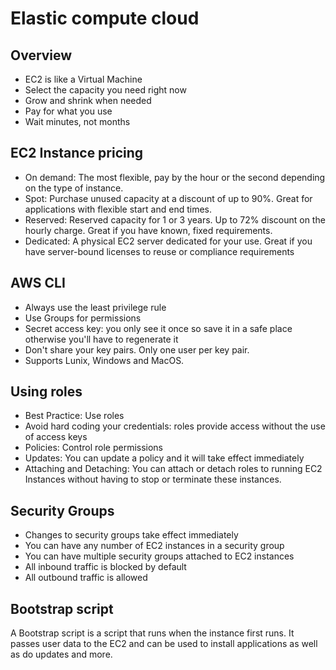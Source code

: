# Elastic compute cloud
## Overview
- EC2 is like a Virtual Machine
- Select the capacity you need right now
- Grow and shrink when needed
- Pay for what you use
- Wait minutes, not months

## EC2 Instance pricing
- On demand: The most flexible, pay by the hour or the second depending on the type of instance.
- Spot: Purchase unused capacity at a discount of up to 90%. Great for applications with flexible start and end times.
- Reserved: Reserved capacity for 1 or 3 years. Up to 72% discount on the hourly charge. Great if you have known, fixed requirements.
- Dedicated: A physical EC2 server dedicated for your use. Great if you have server-bound licenses to reuse or compliance requirements

## AWS CLI
- Always use the least privilege rule
- Use Groups for permissions
- Secret access key: you only see it once so save it in a safe place otherwise you'll have to regenerate it
- Don't share your key pairs. Only one user per key pair.
- Supports Lunix, Windows and MacOS.

## Using roles
- Best Practice: Use roles
- Avoid hard coding your credentials: roles provide access without the use of access keys
- Policies: Control role permissions
- Updates: You can update a policy and it will take effect immediately
- Attaching and Detaching: You can attach or detach roles to running EC2 Instances without having to stop or terminate these instances.

## Security Groups
- Changes to security groups take effect immediately
- You can have any number of EC2 instances in a security group
- You can have multiple security groups attached to EC2 instances
- All inbound traffic is blocked by default
- All outbound traffic is allowed

## Bootstrap script
A Bootstrap script is a script that runs when the instance first runs. It passes user data to the EC2 and can be used to install applications as well as do updates and more.